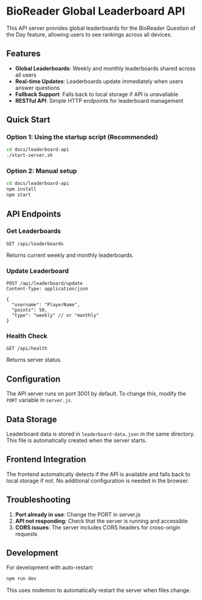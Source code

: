 # BioReader Global Leaderboard API

This API server provides global leaderboards for the BioReader Question of the Day feature, allowing users to see rankings across all devices.

## Features

- **Global Leaderboards**: Weekly and monthly leaderboards shared across all users
- **Real-time Updates**: Leaderboards update immediately when users answer questions
- **Fallback Support**: Falls back to local storage if API is unavailable
- **RESTful API**: Simple HTTP endpoints for leaderboard management

## Quick Start

### Option 1: Using the startup script (Recommended)
```bash
cd docs/leaderboard-api
./start-server.sh
```

### Option 2: Manual setup
```bash
cd docs/leaderboard-api
npm install
npm start
```

## API Endpoints

### Get Leaderboards
```
GET /api/leaderboards
```
Returns current weekly and monthly leaderboards.

### Update Leaderboard
```
POST /api/leaderboard/update
Content-Type: application/json

{
  "username": "PlayerName",
  "points": 50,
  "type": "weekly" // or "monthly"
}
```

### Health Check
```
GET /api/health
```
Returns server status.

## Configuration

The API server runs on port 3001 by default. To change this, modify the `PORT` variable in `server.js`.

## Data Storage

Leaderboard data is stored in `leaderboard-data.json` in the same directory. This file is automatically created when the server starts.

## Frontend Integration

The frontend automatically detects if the API is available and falls back to local storage if not. No additional configuration is needed in the browser.

## Troubleshooting

1. **Port already in use**: Change the PORT in server.js
2. **API not responding**: Check that the server is running and accessible
3. **CORS issues**: The server includes CORS headers for cross-origin requests

## Development

For development with auto-restart:
```bash
npm run dev
```

This uses nodemon to automatically restart the server when files change.
